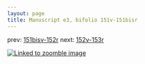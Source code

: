 ```yaml
---
layout: page
title: Manuscript e3, bifolio 151v-151bisr
---
```


prev: [151bisv-152r](../151bisv-152r/) next: [152v-153r](../152v-153r/)



[![Linked to zoomble image](http://www.homermultitext.org/iipsrv?IIIF=/project/homer/pyramidal/deepzoom/hmt/e3bifolio/v1/E3_151v_151bisr.tif/full/2000,/0/default.jpg)](http://www.homermultitext.org/ict2/?urn=urn:cite2:hmt:e3bifolio.v1:E3_151v_151bisr)

